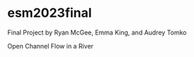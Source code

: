 # esm2023final
Final Project by Ryan McGee, Emma King, and Audrey Tomko

Open Channel Flow in a River
